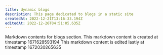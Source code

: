 ```yaml
---
title: dynamic blogs
description: This page dedicated to blogs in a static site
createdAt: 2022-12-21T13:16:33.194Z
editedAt: 2022-12-26T04:51:05.635Z
---
```


Markdown contents for blogs section.
This markdown content is created at timestamp 1671628593194
This markdown content is edited lastly at timestamp 1672030265635